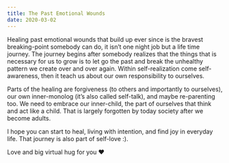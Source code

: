 ```yaml
---
title: The Past Emotional Wounds
date: 2020-03-02
---
```


Healing past emotional wounds that build up ever since is the bravest breaking-point somebody can do, it isn’t one night job but a life time journey.<!--more--> The journey begins after somebody realizes that the things that is necessary for us to grow is to let go the past and break the unhealthy pattern we create over and over again.<!--more--> Within self-realization come self-awareness, then it teach us about our own responsibility to ourselves.

Parts of the healing are forgiveness (to others and importantly to ourselves), our own inner-monolog (it’s also called self-talk), and maybe re-parenting too. We need to embrace our inner-child, the part of ourselves that think and act like a child. That is largely forgotten by today society after we become adults.

I hope you can start to heal, living with intention, and find joy in everyday life. That journey is also part of self-love :).

Love and big virtual hug for you ❤
